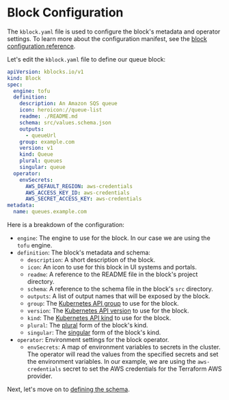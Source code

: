 # Block Configuration

The `kblock.yaml` file is used to configure the block's metadata and operator settings. To learn
more about the configuration manifest, see the [block configuration reference](../manifest).

Let's edit the `kblock.yaml` file to define our queue block:

```yaml
apiVersion: kblocks.io/v1
kind: Block
spec:
  engine: tofu
  definition:
    description: An Amazon SQS queue
    icon: heroicon://queue-list
    readme: ./README.md
    schema: src/values.schema.json
    outputs:
      - queueUrl
    group: example.com
    version: v1
    kind: Queue
    plural: queues
    singular: queue
  operator:
    envSecrets:
      AWS_DEFAULT_REGION: aws-credentials
      AWS_ACCESS_KEY_ID: aws-credentials
      AWS_SECRET_ACCESS_KEY: aws-credentials
metadata:
  name: queues.example.com
```

Here is a breakdown of the configuration:

- `engine`: The engine to use for the block. In our case we are using the `tofu` engine.
- `definition`: The block's metadata and schema:
  - `description`: A short description of the block.
  - `icon`: An icon to use for this block in UI systems and portals.
  - `readme`: A reference to the README file in the block's project directory.
  - `schema`: A reference to the schema file in the block's `src` directory.
  - `outputs`: A list of output names that will be exposed by the block.
  - `group`: The [Kubernetes API group](https://kubernetes.io/docs/concepts/overview/working-with-objects/kubernetes-api/#api-groups) to use for the block.
  - `version`: The [Kubernetes API version](https://kubernetes.io/docs/concepts/overview/working-with-objects/kubernetes-api/#api-versioning) to use for the block.
  - `kind`: The [Kubernetes API kind](https://kubernetes.io/docs/concepts/overview/working-with-objects/kubernetes-api/#api-groups) to use for the block.
  - `plural`: The [plural](https://kubernetes.io/docs/concepts/overview/working-with-objects/kubernetes-api/#api-groups) form of the block's kind.
  - `singular`: The [singular](https://kubernetes.io/docs/concepts/overview/working-with-objects/kubernetes-api/#api-groups) form of the block's kind.
- `operator`: Environment settings for the block operator.
  - `envSecrets`: A map of environment variables to secrets in the cluster. The operator will read
    the values from the specified secrets and set the environment variables. In our example, we
    are using the `aws-credentials` secret to set the AWS credentials for the Terraform AWS provider. 

Next, let's move on to [defining the schema](./schema-definition.md).
